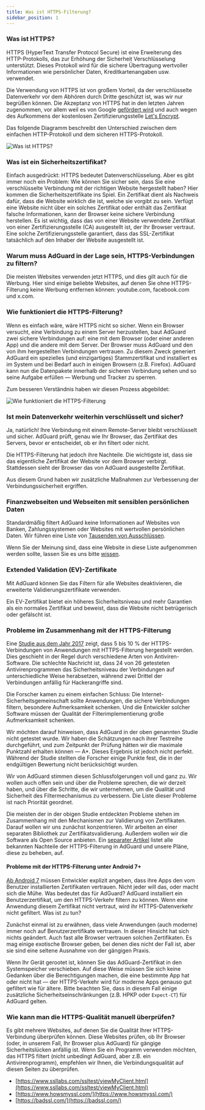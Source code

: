 ```yaml
---
title: Was ist HTTPS-Filterung?
sidebar_position: 1
---
```


### Was ist HTTPS?

HTTPS (HyperText Transfer Protocol Secure) ist eine Erweiterung des HTTP-Protokolls, das zur Erhöhung der Sicherheit Verschlüsselung unterstützt. Dieses Protokoll wird für die sichere Übertragung wertvoller Informationen wie persönlicher Daten, Kreditkartenangaben usw. verwendet.

Die Verwendung von HTTPS ist von großem Vorteil, da der verschlüsselte Datenverkehr vor dem Abhören durch Dritte geschützt ist, was wir nur begrüßen können. Die Akzeptanz von HTTPS hat in den letzten Jahren zugenommen, vor allem weil es von Google [gefördert wird](https://webmasters.googleblog.com/2014/08/https-as-ranking-signal.html) und auch wegen des Aufkommens der kostenlosen Zertifizierungsstelle [Let's Encrypt](https://en.wikipedia.org/wiki/Let's_Encrypt).

Das folgende Diagramm beschreibt den Unterschied zwischen dem einfachen HTTP-Protokoll und dem sicheren HTTPS-Protokoll.

![Was ist HTTPS?](https://cdn.adtidy.org/public/Adguard/Blog/https/what_is_https.png)

### Was ist ein Sicherheitszertifikat?

Einfach ausgedrückt: HTTPS bedeutet Datenverschlüsselung. Aber es gibt immer noch ein Problem: Wie können Sie sicher sein, dass Sie eine verschlüsselte Verbindung mit der richtigen Website hergestellt haben? Hier kommen die Sicherheitszertifikate ins Spiel. Ein Zertifikat dient als Nachweis dafür, dass die Website wirklich die ist, welche sie vorgibt zu sein. Verfügt eine Website nicht über ein solches Zertifikat oder enthält das Zertifikat falsche Informationen, kann der Browser keine sichere Verbindung herstellen. Es ist wichtig, dass das von einer Website verwendete Zertifikat von einer Zertifizierungsstelle (CA) ausgestellt ist, der Ihr Browser vertraut. Eine solche Zertifizierungsstelle garantiert, dass das SSL-Zertifikat tatsächlich auf den Inhaber der Website ausgestellt ist.

### Warum muss AdGuard in der Lage sein, HTTPS-Verbindungen zu filtern?

Die meisten Websites verwenden jetzt HTTPS, und dies gilt auch für die Werbung. Hier sind einige beliebte Websites, auf denen Sie ohne HTTPS-Filterung keine Werbung entfernen können: youtube.com, facebook.com und x.com.

### Wie funktioniert die HTTPS-Filterung?

Wenn es einfach wäre, wäre HTTPS nicht so sicher. Wenn ein Browser versucht, eine Verbindung zu einem Server herzustellen, baut AdGuard zwei sichere Verbindungen auf: eine mit dem Browser (oder einer anderen App) und die andere mit dem Server. Der Browser muss AdGuard und den von ihm hergestellten Verbindungen vertrauen. Zu diesem Zweck generiert AdGuard ein spezielles (und einzigartiges) Stammzertifikat und installiert es im System und bei Bedarf auch in einigen Browsern (z.B. Firefox). AdGuard kann nun die Datenpakete innerhalb der sicheren Verbindung sehen und so seine Aufgabe erfüllen — Werbung und Tracker zu sperren.

Zum besseren Verständnis haben wir diesen Prozess abgebildet:

![Wie funktioniert die HTTPS-Filterung](https://cdn.adtidy.org/public/Adguard/Blog/https/what_is_https_filtering.png)

### Ist mein Datenverkehr weiterhin verschlüsselt und sicher?

Ja, natürlich! Ihre Verbindung mit einem Remote-Server bleibt verschlüsselt und sicher. AdGuard prüft, genau wie Ihr Browser, das Zertifikat des Servers, bevor er entscheidet, ob er ihn filtert oder nicht.

Die HTTPS-Filterung hat jedoch ihre Nachteile. Die wichtigste ist, dass sie das eigentliche Zertifikat der Website vor dem Browser verbirgt. Stattdessen sieht der Browser das von AdGuard ausgestellte Zertifikat.

Aus diesem Grund haben wir zusätzliche Maßnahmen zur Verbesserung der Verbindungssicherheit ergriffen.

### Finanzwebseiten und Webseiten mit sensiblen persönlichen Daten

Standardmäßig filtert AdGuard keine Informationen auf Websites von Banken, Zahlungssystemen oder Websites mit wertvollen persönlichen Daten. Wir führen eine Liste von [Tausenden von Ausschlüssen](https://github.com/AdguardTeam/HttpsExclusions).

Wenn Sie der Meinung sind, dass eine Website in diese Liste aufgenommen werden sollte, lassen Sie es uns bitte [wissen](https://github.com/AdguardTeam/HttpsExclusions/issues/new).

### Extended Validation (EV)-Zertifikate

Mit AdGuard können Sie das Filtern für alle Websites deaktivieren, die erweiterte Validierungszertifikate verwenden.

Ein EV-Zertifikat bietet ein höheres Sicherheitsniveau und mehr Garantien als ein normales Zertifikat und beweist, dass die Website nicht betrügerisch oder gefälscht ist.

### Probleme im Zusammenhang mit der HTTPS-Filterung

Eine [Studie aus dem Jahr 2017](https://cdn.adtidy.org/public/Adguard/Blog/https/interception-ndss17.pdf) zeigt, dass 5 bis 10 % der HTTPS-Verbindungen von Anwendungen mit HTTPS-Filterung hergestellt werden. Dies geschieht in der Regel durch verschiedene Arten von Antiviren-Software. Die schlechte Nachricht ist, dass 24 von 26 getesteten Antivirenprogrammen das Sicherheitsniveau der Verbindungen auf unterschiedliche Weise herabsetzen, während zwei Drittel der Verbindungen anfällig für Hackerangriffe sind.

Die Forscher kamen zu einem einfachen Schluss: Die Internet-Sicherheitsgemeinschaft sollte Anwendungen, die sichere Verbindungen filtern, besondere Aufmerksamkeit schenken. Und die Entwickler solcher Software müssen der Qualität der Filterimplementierung große Aufmerksamkeit schenken.

Wir möchten darauf hinweisen, dass AdGuard in der oben genannten Studie nicht getestet wurde. Wir haben die Schätzungen nach ihrer Testreihe durchgeführt, und zum Zeitpunkt der Prüfung hätten wir die maximale Punktzahl erhalten können — A\*. Dieses Ergebnis ist jedoch nicht perfekt. Während der Studie stellten die Forscher einige Punkte fest, die in der endgültigen Bewertung nicht berücksichtigt wurden.

Wir von AdGuard stimmen diesen Schlussfolgerungen voll und ganz zu. Wir wollen auch offen sein und über die Probleme sprechen, die wir derzeit haben, und über die Schritte, die wir unternehmen, um die Qualität und Sicherheit des Filtermechanismus zu verbessern. Die Liste dieser Probleme ist nach Priorität geordnet.

Die meisten der in der obigen Studie entdeckten Probleme stehen im Zusammenhang mit den Mechanismen zur Validierung von Zertifikaten. Darauf wollen wir uns zunächst konzentrieren. Wir arbeiten an einer separaten Bibliothek zur Zertifikatsvalidierung. Außerdem wollen wir die Software als Open Source anbieten. Ein [separater Artikel](../known-issues) listet alle bekannten Nachteile der HTTPS-Filterung in AdGuard und unsere Pläne, diese zu beheben, auf.

#### Probleme mit der HTTPS-Filterung unter Android 7+

[Ab Android 7](https://adguard.com/en/blog/android-nougat-release-and-what-does-it-mean-for-adguard-users.html) müssen Entwickler explizit angeben, dass ihre Apps den vom Benutzer installierten Zertifikaten vertrauen. Nicht jeder will das, oder macht sich die Mühe. Was bedeutet das für AdGuard? AdGuard installiert ein Benutzerzertifikat, um den HTTPS-Verkehr filtern zu können. Wenn eine Anwendung diesem Zertifikat nicht vertraut, wird ihr HTTPS-Datenverkehr nicht gefiltert. Was ist zu tun?

Zunächst einmal ist zu erwähnen, dass viele Anwendungen (auch moderne) immer noch auf Benutzerzertifikate vertrauen. In dieser Hinsicht hat sich nichts geändert. Auch fast alle Browser vertrauen solchen Zertifikaten. Es mag einige exotische Browser geben, bei denen dies nicht der Fall ist, aber sie sind eine seltene Ausnahme von der gängigen Praxis.

Wenn Ihr Gerät gerootet ist, können Sie das AdGuard-Zertifikat in den Systemspeicher verschieben. Auf diese Weise müssen Sie sich keine Gedanken über die Berechtigungen machen, die eine bestimmte App hat oder nicht hat — der HTTPS-Verkehr wird für moderne Apps genauso gut gefiltert wie für ältere. Bitte beachten Sie, dass in diesem Fall einige zusätzliche Sicherheitseinschränkungen (z.B. HPKP oder `Expect-CT`) für AdGuard gelten.

### Wie kann man die HTTPS-Qualität manuell überprüfen?

Es gibt mehrere Websites, auf denen Sie die Qualität Ihrer HTTPS-Verbindung überprüfen können. Diese Websites prüfen, ob Ihr Browser (oder, in unserem Fall, Ihr Browser plus AdGuard) für gängige Sicherheitslücken anfällig ist. Wenn Sie ein Programm verwenden möchten, das HTTPS filtert (nicht unbedingt AdGuard, aber z.B. ein Antivirenprogramm), empfehlen wir Ihnen, die Verbindungsqualität auf diesen Seiten zu überprüfen.

- [https://www.ssllabs.com/ssltest/viewMyClient.html](https://www.ssllabs.com/ssltest/viewMyClient.html)
- [https://www.howsmyssl.com/](https://www.howsmyssl.com/)
- [https://badssl.com/](https://badssl.com/)
